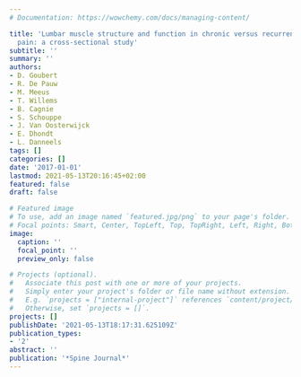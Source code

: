 ```yaml
---
# Documentation: https://wowchemy.com/docs/managing-content/

title: 'Lumbar muscle structure and function in chronic versus recurrent low back
  pain: a cross-sectional study'
subtitle: ''
summary: ''
authors:
- D. Goubert
- R. De Pauw
- M. Meeus
- T. Willems
- B. Cagnie
- S. Schouppe
- J. Van Oosterwijck
- E. Dhondt
- L. Danneels
tags: []
categories: []
date: '2017-01-01'
lastmod: 2021-05-13T20:16:45+02:00
featured: false
draft: false

# Featured image
# To use, add an image named `featured.jpg/png` to your page's folder.
# Focal points: Smart, Center, TopLeft, Top, TopRight, Left, Right, BottomLeft, Bottom, BottomRight.
image:
  caption: ''
  focal_point: ''
  preview_only: false

# Projects (optional).
#   Associate this post with one or more of your projects.
#   Simply enter your project's folder or file name without extension.
#   E.g. `projects = ["internal-project"]` references `content/project/deep-learning/index.md`.
#   Otherwise, set `projects = []`.
projects: []
publishDate: '2021-05-13T18:17:31.625109Z'
publication_types:
- '2'
abstract: ''
publication: '*Spine Journal*'
---
```

